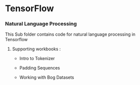 # TensorFlow

### Natural Language Processing

This Sub folder contains code for natural language processing in Tensorflow

1. Supporting workbooks :

    - Intro to Tokenizer
    
    - Padding Sequences
    
    - Working with Bog Datasets
